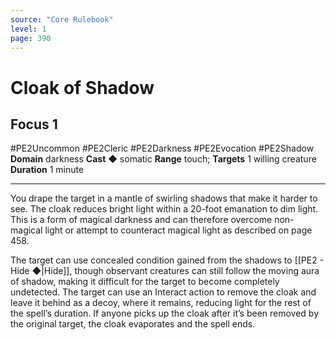 ```yaml
---
source: "Core Rulebook"
level: 1
page: 390
---
```


# Cloak of Shadow
## Focus 1
#PE2Uncommon #PE2Cleric #PE2Darkness #PE2Evocation #PE2Shadow 
**Domain** darkness
**Cast** ◆ somatic
**Range** touch; **Targets** 1 willing creature
**Duration** 1 minute

-----
You drape the target in a mantle of swirling shadows that make it harder to see. The cloak reduces bright light within a 20-foot emanation to dim light. This is a form of magical darkness and can therefore overcome non-magical light or attempt to counteract magical light as described on page 458.

The target can use concealed condition gained from the shadows to [[PE2 - Hide ◆|Hide]], though observant creatures can still follow the moving aura of shadow, making it difficult for the target to become completely undetected. The target can use an Interact action to remove the cloak and leave it behind as a decoy, where it remains, reducing light for the rest of the spell’s duration. If anyone picks up the cloak after it’s been removed by the original target, the cloak evaporates and the spell ends.